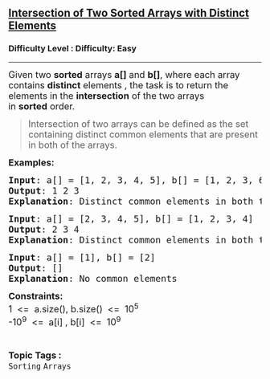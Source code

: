 <h2><a href="https://www.geeksforgeeks.org/problems/intersection-of-two-sorted-arrays-with-distinct-elements/1?page=1&category=Sorting&sortBy=latest">Intersection of Two Sorted Arrays with Distinct Elements</a></h2><h3>Difficulty Level : Difficulty: Easy</h3><hr><div class="problems_problem_content__Xm_eO"><p><span style="font-size: 18px;">Given two&nbsp;<strong>sorted</strong>&nbsp;arrays&nbsp;<strong>a[]</strong>&nbsp;and&nbsp;<strong>b[]</strong>, where each array contains&nbsp;<strong>distinct</strong>&nbsp;elements , the task is to return the elements in the&nbsp;<strong>intersection</strong>&nbsp;of the two arrays in&nbsp;<strong>sorted</strong>&nbsp;order.</span></p>
<blockquote><span style="font-size: 18px;">Intersection of two arrays can be defined as the set containing distinct common elements that are present in both of the arrays.</span></blockquote>
<p><span style="font-size: 18px;"><strong>Examples:</strong></span></p>
<pre><span style="font-size: 18px;"><strong>Input</strong>: a[] = [1, 2, 3, 4, 5], b[] = [1, 2, 3, 6, 7]</span><br><span style="font-size: 18px;"><strong>Output</strong>: 1 2 3</span><br><span style="font-size: 18px;"><strong>Explanation</strong>: Distinct common elements in both the arrays are: 1 2 3</span></pre>
<pre><span style="font-size: 18px;"><strong>Input</strong>: a[] = [2, 3, 4, 5], b[] = [1, 2, 3, 4]
<strong>Output</strong>: 2 3 4
<strong>Explanation</strong>: Distinct common elements in both the arrays are: 2 3 4.</span></pre>
<pre><span style="font-size: 18px;"><strong>Input</strong>: a[] = [1], b[] = [2]
<strong>Output</strong>: []
<strong>Explanation</strong>: No common elements</span></pre>
<p><span style="font-size: 18px;"><strong>Constraints:</strong><br>1&nbsp; &lt;=&nbsp; a.size(), b.size()&nbsp; &lt;=&nbsp; 10<sup>5</sup><br>-10<sup>9</sup>&nbsp; &lt;=&nbsp; a[i] , b[i]&nbsp; &lt;=&nbsp; 10<sup>9</sup></span></p></div><br><p><span style=font-size:18px><strong>Topic Tags : </strong><br><code>Sorting</code>&nbsp;<code>Arrays</code>&nbsp;